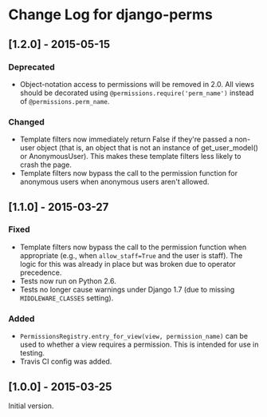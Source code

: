 # Change Log for django-perms

## [1.2.0] - 2015-05-15

### Deprecated

- Object-notation access to permissions will be removed in 2.0. All views
  should be decorated using `@permissions.require('perm_name')` instead of
  `@permissions.perm_name`.

### Changed

- Template filters now immediately return False if they're passed a non-user
  object (that is, an object that is not an instance of get_user_model() or
  AnonymousUser). This makes these template filters less likely to crash the
  page.
- Template filters now bypass the call to the permission function for anonymous
  users when anonymous users aren't allowed.

## [1.1.0] - 2015-03-27

### Fixed

- Template filters now bypass the call to the permission function when
  appropriate (e.g., when `allow_staff=True` and the user is staff). The
  logic for this was already in place but was broken due to operator
  precedence.
- Tests now run on Python 2.6.
- Tests no longer cause warnings under Django 1.7 (due to missing
  `MIDDLEWARE_CLASSES` setting).

### Added

- `PermissionsRegistry.entry_for_view(view, permission_name)` can be used to
  whether a view requires a permission. This is intended for use in testing.
- Travis CI config was added.

## [1.0.0] - 2015-03-25

Initial version.
